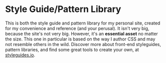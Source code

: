 # Style Guide/Pattern Library

This is both the style guide and pattern library for my personal site, created for my convenience and reference (and your perusal). It isn't very big, because the site's not very big. However, it's an __essential asset__ no matter the size. This one in particular is based on the way I author CSS and may not resemble others in the wild. Discover more about front-end styleguides, pattern libraries, and find some great tools to create your own, at [styleguides.io](http://styleguides.io).
